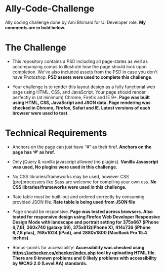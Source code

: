 # Ally-Code-Challenge
Ally coding challenge done by Ami Bhimani for UI Developer role.  **My comments are in bold below.**


# **The Challenge**

- This repository contains a PSD including all page-states as well as accompanying comps to illustrate how the page should look upon completion. We've also included assets from the PSD in case you don't have Photoshop.  **PSD assets were used to complete this challenge.**

- Your challenge is to render this layout design as a fully functional web page using HTML, CSS, and JavaScript. Your page should render perfectly in (at minimum) Chrome, Firefix and IE 9+.  **Page was built using HTML, CSS, JavaScript and JSON data.  Page rendering was checked in Chrome, Firefox, Safari and IE.  Latest versions of each browser were used to test.**



# **Technical Requirements**

- Anchors on the page can just have “#” as their href.  **Anchors on the page has ‘#’ as href.**

- Only jQuery & vanilla javascript allowed (no plugins).  **Vanilla Javascript was used, No plugins were used in this challenge.**

- No CSS libraries/frameworks may be used, however CSS (pre)processors like Sass are welcome for compiling your own css.  **No CSS libraries/frameworks were used in this challenge.**

- Rate table must be built-out and ordered correctly by consuming provided JSON file.  **Rate table is being used from JSON file**

- Page should be responsive.  **Page was tested across browsers.  Also tested for responsive design using Firefox Web Developer Responsive Design Mode with landscape and portrait setting for 375x667 (iPhone 6,7,8), 360x740 (galaxy S9), 375x812(iPhone X), 414x736 (iPhone 6,7,8 plus), 768x1024 (iPad), and 2880x1800 (MacBook Pro 15.4 inches).**

- Bonus-points for accessibility!  **Accessibility was checked using https://achecker.ca/checker/index.php tool by uploading HTML file.  There are 0 known problems and 0 likely problems with accessibility by WCAG 2.0 (Level AA) standards.**

